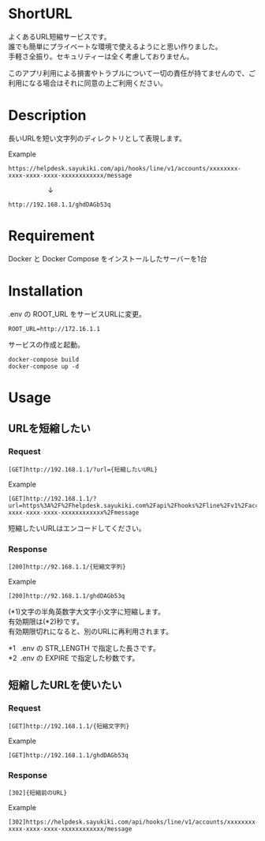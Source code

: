 # ShortURL

よくあるURL短縮サービスです。  
誰でも簡単にプライベートな環境で使えるようにと思い作りました。  
手軽さ全振り。セキュリティーは全く考慮しておりません。  

このアプリ利用による損害やトラブルについて一切の責任が持てませんので、ご利用になる場合はそれに同意の上ご利用ください。

# Description

長いURLを短い文字列のディレクトリとして表現します。

Example

```
https://helpdesk.sayukiki.com/api/hooks/line/v1/accounts/xxxxxxxx-xxxx-xxxx-xxxx-xxxxxxxxxxxx/message
```

<span style="margin-left: 5rem">↓</span>

```
http://192.168.1.1/ghdDAGb53q
```

# Requirement

Docker と Docker Compose をインストールしたサーバーを1台

# Installation

.env の ROOT_URL をサービスURLに変更。

```
ROOT_URL=http://172.16.1.1
```

サービスの作成と起動。

```
docker-compose build
docker-compose up -d
```

# Usage

## URLを短縮したい

### Request

```
[GET]http://192.168.1.1/?url={短縮したいURL}
```

Example

```
[GET]http://192.168.1.1/?url=https%3A%2F%2Fhelpdesk.sayukiki.com%2Fapi%2Fhooks%2Fline%2Fv1%2Faccounts%2Fxxxxxxxx-xxxx-xxxx-xxxx-xxxxxxxxxxxx%2Fmessage
```

短縮したいURLはエンコードしてください。


### Response

```
[200]http://92.168.1.1/{短縮文字列}
```

Example

```
[200]http://92.168.1.1/ghdDAGb53q
```

(*1)文字の半角英数字大文字小文字に短縮します。  
有効期限は(*2)秒です。  
有効期限切れになると、別のURLに再利用されます。

<span style="display:inline-block; width: 1.3rem">*1</span> .env の STR_LENGTH で指定した長さです。  
<span style="display:inline-block; width: 1.3rem">*2</span> .env の EXPIRE で指定した秒数です。  

## 短縮したURLを使いたい

### Request

```
[GET]http://192.168.1.1/{短縮文字列}
```

Example

```
[GET]http://192.168.1.1/ghdDAGb53q
```

### Response

```
[302]{短縮前のURL}
```

Example

```
[302]https://helpdesk.sayukiki.com/api/hooks/line/v1/accounts/xxxxxxxx-xxxx-xxxx-xxxx-xxxxxxxxxxxx/message
```